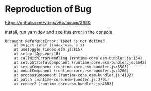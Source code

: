 # Reproduction of Bug

https://github.com/vitejs/vite/issues/2889

install, run yarn dev and see this error in the console

```node
Uncaught ReferenceError: isRef is not defined
    at Object.isRef (index.esm.js:1)
    at useToggle (index.esm.js:815)
    at setup (App.vue:18)
    at callWithErrorHandling (runtime-core.esm-bundler.js:154)
    at setupStatefulComponent (runtime-core.esm-bundler.js:6542)
    at setupComponent (runtime-core.esm-bundler.js:6503)
    at mountComponent (runtime-core.esm-bundler.js:4206)
    at processComponent (runtime-core.esm-bundler.js:4182)
    at patch (runtime-core.esm-bundler.js:3791)
    at render2 (runtime-core.esm-bundler.js:4883)
```
